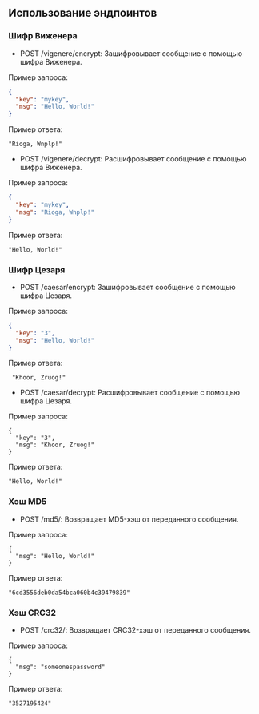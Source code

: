 ## Использование эндпоинтов
### Шифр Виженера
- POST /vigenere/encrypt: Зашифровывает сообщение с помощью шифра Виженера.

Пример запроса:

```json
{
  "key": "mykey",
  "msg": "Hello, World!"
}
```
Пример ответа:
```
"Rioga, Wnplp!"

```
- POST /vigenere/decrypt: Расшифровывает сообщение с помощью шифра Виженера.

Пример запроса:

```json
{
  "key": "mykey",
  "msg": "Rioga, Wnplp!"
}
```
Пример ответа:
```
"Hello, World!"
````
### Шифр Цезаря
- POST /caesar/encrypt: Зашифровывает сообщение с помощью шифра Цезаря.

Пример запроса:

```json
{
  "key": "3",
  "msg": "Hello, World!"
}
```
Пример ответа:
```
 "Khoor, Zruog!"

```
- POST /caesar/decrypt: Расшифровывает сообщение с помощью шифра Цезаря.

Пример запроса:
```
{
  "key": "3",
  "msg": "Khoor, Zruog!"
}
```
Пример ответа:
```
"Hello, World!"
``` 
### Хэш MD5
- POST /md5/: Возвращает MD5-хэш от переданного сообщения.

Пример запроса:

```
{
  "msg": "Hello, World!"
}
```
Пример ответа:
```
"6cd3556deb0da54bca060b4c39479839"
```
### Хэш CRC32
- POST /crc32/: Возвращает CRC32-хэш от переданного сообщения.

Пример запроса:

```
{
  "msg": "someonespassword"
}
```
Пример ответа:
```
"3527195424"
```

